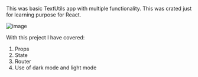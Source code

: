 This was basic TextUtils app with multiple functionality. This was crated just for learning purpose for React.

![image](https://github.com/user-attachments/assets/6bb4886d-0b4c-4e38-8cd2-70025e4a3826)

With this preject I have covered:
1. Props
2. State
3. Router
4. Use of dark mode and light mode
